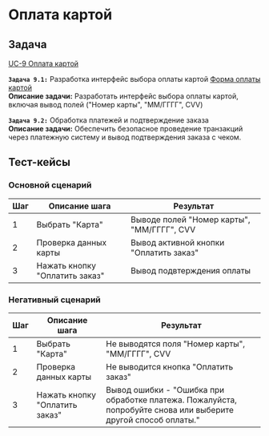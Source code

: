 # Оплата картой

## Задача

[UC-9 Оплата картой](../req.md#uc9)

**`Задача 9.1:`** Разработка интерфейс выбора оплаты картой [Форма оплаты картой](../uix.md#wf9)
<br>
**Описание задачи:** Разработать интерфейс выбора оплаты картой, включая вывод полей ("Номер карты", "ММ/ГГГГ", CVV)

**`Задача 9.2:`** Обработка платежей и подтверждение заказа 
<br>
**Описание задачи:**  Обеспечить безопасное проведение транзакций через платежную систему и вывод подтверждения заказа с чеком.

## Тест-кейсы

###  Основной сценарий

| Шаг | Описание шага                                               | Результат                                       |
|-----|-------------------------------------------------------------|-------------------------------------------------|
| 1   | Выбрать "Карта"                                             | Выводе полей "Номер карты", "ММ/ГГГГ", CVV      |
| 2   | Проверка данных карты                                       | Вывод активной кнопки "Оплатить заказ"          |
| 3   | Нажать кнопку "Оплатить заказ"                              | Вывод подвтерждения оплаты                      |

### Негативный сценарий

| Шаг | Описание шага                                               | Результат                                       |
|-----|-------------------------------------------------------------|-------------------------------------------------|
| 1   | Выбрать "Карта"                                             | Не выводятся поля "Номер карты", "ММ/ГГГГ", CVV |
| 2   | Проверка данных карты                                       | Не выводится кнопка "Оплатить заказ"          |
| 3   | Нажать кнопку "Оплатить заказ"                              | Вывод ошибки - "Ошибка при обработке платежа. Пожалуйста, попробуйте снова или выберите другой способ оплаты."    |
